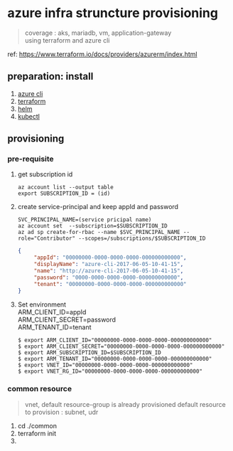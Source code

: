 # azure infra struncture provisioning

> coverage : aks, mariadb, vm, application-gateway \
> using terraform and azure cli

ref: https://www.terraform.io/docs/providers/azurerm/index.html

## preparation: install
1. [azure cli](https://docs.microsoft.com/en-us/cli/azure/install-azure-cli)
2. [terraform](https://learn.hashicorp.com/tutorials/terraform/install-cli)
3. [helm](https://helm.sh/docs/intro/install/)
4. [kubectl](https://kubernetes.io/docs/tasks/tools/install-kubectl/)

## provisioning

### pre-requisite
1. get subscription id
   ``` shell
   az account list --output table
   export SUBSCRIPTION_ID = (id)
   ```
2. create service-principal and keep appId and password
   ``` shell
   SVC_PRINCIPAL_NAME=(service pricipal name)
   az account set  --subscription=$SUBSCRIPTION_ID 
   az ad sp create-for-rbac --name $SVC_PRINCIPAL_NAME --role="Contributor" --scopes=/subscriptions/$SUBSCRIPTION_ID
   ``` 
   ``` json
   {
        "appId": "00000000-0000-0000-0000-000000000000",
        "displayName": "azure-cli-2017-06-05-10-41-15",
        "name": "http://azure-cli-2017-06-05-10-41-15",
        "password": "0000-0000-0000-0000-000000000000",
        "tenant": "00000000-0000-0000-0000-000000000000"
   }
   ```
3. Set environment  
   ARM_CLIENT_ID=appId  
   ARM_CLIENT_SECRET=password  
   ARM_TENANT_ID=tenant  

   ```shell
   $ export ARM_CLIENT_ID="00000000-0000-0000-0000-000000000000"
   $ export ARM_CLIENT_SECRET="00000000-0000-0000-0000-000000000000"
   $ export ARM_SUBSCRIPTION_ID=$SUBSCRIPTION_ID
   $ export ARM_TENANT_ID="00000000-0000-0000-0000-000000000000"
   $ export VNET_ID="00000000-0000-0000-0000-000000000000"
   $ export VNET_RG_ID="00000000-0000-0000-0000-000000000000"
### common resource
> vnet, default resource-group is already provisioned
> default resource to provision : subnet, udr

1. cd ./common
2. terraform init
3.  